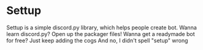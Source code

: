 # Settup
Settup is a simple discord.py library, which helps people create bot. Wanna learn discord.py? Open up the packager files! Wanna get a readymade bot for free? Just keep adding the cogs
And no, I didn't spell "setup" wrong
